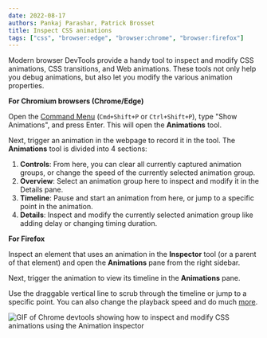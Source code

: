 ```yaml
---
date: 2022-08-17
authors: Pankaj Parashar, Patrick Brosset
title: Inspect CSS animations
tags: ["css", "browser:edge", "browser:chrome", "browser:firefox"]
---
```


Modern browser DevTools provide a handy tool to inspect and modify CSS animations, CSS transitions, and Web animations. These tools not only help you debug animations, but also let you modify the various animation properties.

**For Chromium browsers (Chrome/Edge)**

Open the [Command Menu](/tips/en/execute-commands) (`Cmd+Shift+P` or `Ctrl+Shift+P`), type "Show Animations", and press Enter.
This will open the **Animations** tool.

Next, trigger an animation in the webpage to record it in the tool. The **Animations** tool is divided into 4 sections:

1. **Controls**: From here, you can clear all currently captured animation groups, or change the speed of the currently selected animation group.
2. **Overview**: Select an animation group here to inspect and modify it in the Details pane.
3. **Timeline**: Pause and start an animation from here, or jump to a specific point in the animation.
4. **Details**: Inspect and modify the currently selected animation group like adding delay or changing timing duration.

**For Firefox**

Inspect an element that uses an animation in the **Inspector** tool (or a parent of that element) and open the **Animations** pane from the right sidebar.

Next, trigger the animation to view its timeline in the **Animations** pane.

Use the draggable vertical line to scrub through the timeline or jump to a specific point. You can also change the playback speed and do much [more](https://firefox-source-docs.mozilla.org/devtools-user/page_inspector/how_to/work_with_animations/index.html).

![GIF of Chrome devtools showing how to inspect and modify CSS animations using the Animation inspector](/assets/img/inspect-css-animation.png)
